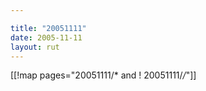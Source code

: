 ```yaml
---

title: "20051111"
date: 2005-11-11
layout: rut
---
```


[[!map pages="20051111/* and ! 20051111/*/*"]]
